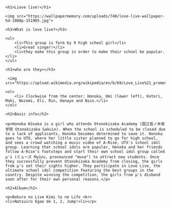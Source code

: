 <html>
    <head>
        <meta charset="utf-8">
        <title>HTML: Images</title>
    </head>
    <body>

    <h1>Liove live!</h1>
    
    <img src="https://wallpapermemory.com/uploads/740/love-live-wallpaper-hd-1080p-151905.jpg"> 
    
    <h3>What is love live?</h3>
    
    <ul>
        <li>This group is form by 9 high school girl</li>
        <li>Great singer!</li>
        <li>they make this group in order to make their school be popular.</li>
    </ul>
    
    <h3>who are they></h3>
    
     <img src="https://upload.wikimedia.org/wikipedia/en/b/b9/Love_Live%21_promotional_image.jpg"> 
    
    <ol>
        <li> Clockwise from the center: Honoka, Umi (lower left), Kotori, Maki, Nozomi, Eli, Rin, Hanayo and Nico.</li>
    </ol>
    
    <h2>Basic info</h2>
    
    <p>Honoka Kōsaka is a girl who attends Otonokizaka Academy (国立音ノ木坂学院 Otonokizaka Gakuin). When the school is scheduled to be closed due to a lack of applicants, Honoka becomes determined to save it. Honoka goes to UTX, where her little sister planned to go for high school, and sees a crowd watching a music video of A-Rise, UTX's school idol group. Learning that school idols are popular, Honoka and her friends follow A-Rise's footsteps and start their own school idol group called μ's (ミューズ Myūzu, pronounced "muse") to attract new students. Once they successfully prevent Otonokizaka Academy from closing, the girls from μ's set their sights higher. They participate in Love Live, the ultimate school idol competition featuring the best groups in the country. Despite winning the competition, the girls from μ's disband soon after for their own personal reasons.</p>
    
    <h2>Album</h2>
    
    <p>Bokura no Live Kimi to no Life <br>
    <li>Natsuiro Egao de 1, 2, Jump!<li></p>
